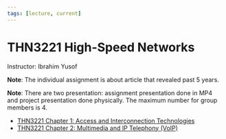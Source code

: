 ```yaml
---
tags: [lecture, current]
---
```


# THN3221 High-Speed Networks

Instructor: Ibrahim Yusof

**Note**: The individual assignment is about article that revealed past 5 years.

**Note**: There are two presentation: assignment presentation done in MP4 and
project presentation done physically. The maximum number for group members is 4.

- [THN3221 Chapter 1: Access and Interconnection Technologies](202303272000.md)
- [THN3221 Chapter 2: Multimedia and IP Telephony (VoIP)](202304092134.md)
